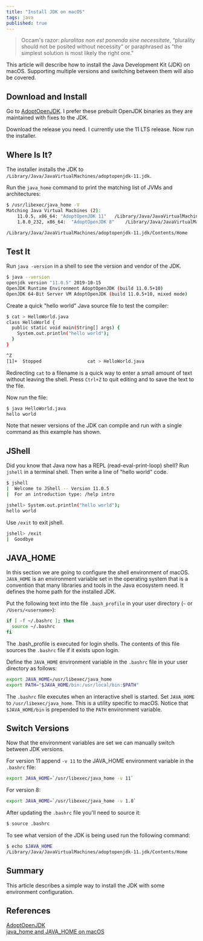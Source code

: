 ```yaml
---
title: "Install JDK on macOS"
tags: java
published: true
---
```


> Occam's razor: *pluralitas non est ponenda sine necessitate*, “plurality should not be posited without necessity” or paraphrased as "the simplest solution is most likely the right one."

This article will describe how to install the Java Development Kit (JDK) on macOS. Supporting multiple versions and switching between them will also be covered.

## Download and Install

Go to [AdoptOpenJDK](https://adoptopenjdk.net/?variant=openjdk11&jvmVariant=hotspot). I prefer these prebuilt OpenJDK binaries as they are maintained with fixes to the JDK.

Download the release you need. I currently use the 11 LTS release. Now run the installer.

## Where Is It?

The installer installs the JDK to `/Library/Java/JavaVirtualMachines/adoptopenjdk-11.jdk`.

Run the `java_home` command to print the matching list of JVMs and architectures:

```bash
$ /usr/libexec/java_home -V
Matching Java Virtual Machines (2):
    11.0.5, x86_64:	"AdoptOpenJDK 11"	/Library/Java/JavaVirtualMachines/adoptopenjdk-11.jdk/Contents/Home
    1.8.0_232, x86_64:	"AdoptOpenJDK 8"	/Library/Java/JavaVirtualMachines/adoptopenjdk-8.jdk/Contents/Home

/Library/Java/JavaVirtualMachines/adoptopenjdk-11.jdk/Contents/Home
```

## Test It

Run `java -version` in a shell to see the version and vendor of the JDK.

```bash
$ java --version
openjdk version "11.0.5" 2019-10-15
OpenJDK Runtime Environment AdoptOpenJDK (build 11.0.5+10)
OpenJDK 64-Bit Server VM AdoptOpenJDK (build 11.0.5+10, mixed mode)
```

Create a quick "hello world" Java source file to test the compiler:

```bash
$ cat > HelloWorld.java
class HelloWorld {
  public static void main(String[] args) {
    System.out.println("hello world");
  }
}

^Z
[1]+  Stopped                 cat > HelloWorld.java
```

Redirecting `cat` to a filename is a quick way to enter a small amount of text without leaving the shell. Press `Ctrl+Z` to quit editing and to save the text to the file.

Now run the file:

```bash
$ java HelloWorld.java
hello world
```

Note that newer versions of the JDK can compile and run with a single command as this example has shown.

## JShell

Did you know that Java now has a REPL (read-eval-print-loop) shell? Run `jshell` in a terminal shell. Then write a line of "hello world" code.

```bash
$ jshell
|  Welcome to JShell -- Version 11.0.5
|  For an introduction type: /help intro

jshell> System.out.println("hello world");
hello world
```

Use `/exit` to exit jshell.

```bash
jshell> /exit
|  Goodbye
```

## JAVA_HOME

In this section we are going to configure the shell environment of macOS. `JAVA_HOME` is an environment variable set in the operating system that is a convention that many libraries and tools in the Java ecosystem need. It defines the home path for the installed JDK.

Put the following text into the file `.bash_profile` in your user directory (`~` or `/Users/<username>`):

```bash
if [ -f ~/.bashrc ]; then
  source ~/.bashrc
fi
```

The .bash_profile is executed for login shells. The contents of this file sources the `.bashrc` file if it exists upon login.

Define the `JAVA_HOME` environment variable in the `.bashrc` file in your user directory as follows:

```bash
export JAVA_HOME=/usr/libexec/java_home
export PATH="$JAVA_HOME/bin:/usr/local/bin:$PATH"
```

The `.bashrc` file executes when an interactive shell is started. Set `JAVA_HOME` to `/usr/libexec/java_home`. This is a utility specific to macOS. Notice that `$JAVA_HOME/bin` is prepended to the `PATH` environment variable.

## Switch Versions

Now that the environment variables are set we can manually switch between JDK versions.

For version 11 append `-v 11` to the JAVA_HOME environment variable in the `.bashrc` file:

```bash
export JAVA_HOME=`/usr/libexec/java_home -v 11`
```

For version 8:

```bash
export JAVA_HOME=`/usr/libexec/java_home -v 1.8`
```

After updating the `.bashrc` file you'll need to source it:

```bash
$ source .bashrc
```

To see what version of the JDK is being used run the following command:

```bash
$ echo $JAVA_HOME
/Library/Java/JavaVirtualMachines/adoptopenjdk-11.jdk/Contents/Home
```

## Summary

This article describes a simple way to install the JDK with some environment configuration.

## References

[AdoptOpenJDK](https://adoptopenjdk.net/)  
[java_home and JAVA_HOME on macOS](https://medium.com/notes-for-geeks/java-home-and-java-home-on-macos-f246cab643bd)
